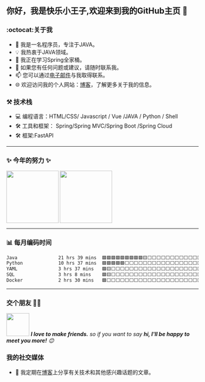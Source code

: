 <!--
**alex-oos/alex-oos** is a ✨ _special_ ✨ repository because its `README.md` (this file) appears on your GitHub profile.

Here are some ideas to get you started:

- 🔭 I’m currently working on ...
- 🌱 I’m currently learning ...
- 👯 I’m looking to collaborate on ...
- 🤔 I’m looking for help with ...
- 💬 Ask me about ...
- 📫 How to reach me: ...
- 😄 Pronouns: ...
- ⚡ Fun fact: ...
-->

## 你好，我是快乐小王子,欢迎来到我的GitHub主页 👋
###  :octocat:关于我
- 🚀 我是一名程序员，专注于JAVA。
- 💡 我热衷于JAVA领域。
- 🌱 我正在学习Spring全家桶。
- 💬 如果您有任何问题或建议，请随时联系我。
- 📫 您可以通过[电子邮件](alex-oos@qq.com)与我取得联系。
- 🌐 欢迎访问我的个人网站：[博客](https://alex-oos.github.io)，了解更多关于我的信息。


### :hammer_and_pick: 技术栈 
- 💻 编程语言：HTML/CSS/ Javascript / Vue /JAVA / Python / Shell
- 🛠️ 工具和框架： Spring/Spring MVC/Spring Boot /Spring Cloud
- 🛠️ 框架:FastAPI

---

### :sparkles: 今年的努力 ✨

<!-- github 统计信息， 参考仓库地址为：https://github.com/anuraghazra/github-readme-stats
[<img align="right" width="50%" src="https://github-readme-stats.vercel.app/api?username=alex-oos&count_private=true&show_icons=true&theme=tokyonight&locale=cn">](https://metrics.lecoq.io/alex-oos#gh-light-mode-only) 
###  :bar_chart: [热门语言](https://github.com/anuraghazra/github-readme-stats)
[![Top Langs](https://github-readme-stats.vercel.app/api/top-langs/?username=alex-oos&locale=cn)](https://github.com/anuraghazra/github-readme-stats) -->
<!-- 使用的是个人vercel来统计个人信息 -->
<!-- github-readme-stats-git-main-alex-oos.vercel.app -->

<img align="left" height="137px" src="https://github-readme-stats.vercel.app/api?username=alex-oos&hide_title=true&hide_border=true&show_icons=true&count_private=true&line_height=21&bg_color=0,EC6C6C,FFD479,FFFC79,73FA79&theme=graywhite&locale=cn"/>

<img align="" height="137px" src="https://github-readme-stats.vercel.app/api/top-langs/?username=alex-oos&hide_title=true&hide_border=true&layout=compact&bg_color=0,73FA79,73FDFF,D783FF&theme=graywhite&locale=cn" />

---
<!-- (https://github.com/muety/wakapi) -->

### :bar_chart: 每月编码时间
<!--START_SECTION:waka-->

```txt
Java               21 hrs 39 mins  🟩🟩🟩🟩🟩🟩🟩🟩🟩🟨⬜⬜⬜⬜⬜⬜⬜⬜⬜⬜⬜⬜⬜⬜⬜   38.82 %
Python             10 hrs 37 mins  🟩🟩🟩🟩🟩⬜⬜⬜⬜⬜⬜⬜⬜⬜⬜⬜⬜⬜⬜⬜⬜⬜⬜⬜⬜   19.05 %
YAML               3 hrs 37 mins   🟩🟨⬜⬜⬜⬜⬜⬜⬜⬜⬜⬜⬜⬜⬜⬜⬜⬜⬜⬜⬜⬜⬜⬜⬜   06.50 %
SQL                3 hrs 8 mins    🟩🟨⬜⬜⬜⬜⬜⬜⬜⬜⬜⬜⬜⬜⬜⬜⬜⬜⬜⬜⬜⬜⬜⬜⬜   05.61 %
Docker             2 hrs 30 mins   🟩⬜⬜⬜⬜⬜⬜⬜⬜⬜⬜⬜⬜⬜⬜⬜⬜⬜⬜⬜⬜⬜⬜⬜⬜   04.47 %
```

<!--END_SECTION:waka-->
---

### 交个朋友 👬🏻

<img src="https://media.giphy.com/media/LnQjpWaON8nhr21vNW/giphy.gif" width="60"> <em><b>I love to make friends.</b> so if you want to say <b>hi, I'll be happy to meet you more!</b> 😊</em>

### 我的社交媒体
- 📝 我定期在[博客](https://alex-oos.github.io)上分享有关技术和其他感兴趣话题的文章。
